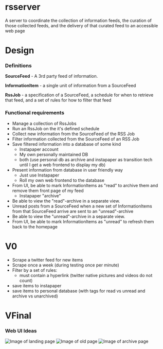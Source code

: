 # rsserver
A server to coordinate the collection of information feeds, the curation of those collected feeds, and the delivery of
that curated feed to an accessible web page

# Design

### Definitions

**SourceFeed** - A 3rd party feed of information.

**InformationItem** - a single unit of information from a SourceFeed

**RssJob** - a specification of a SourceFeed, a schedule for when to retrieve that feed, and a set of rules for how to
filter that feed

### Functional requirements

* Manage a collection of RssJobs
* Run an RssJob on the it's defined schedule
* Collect new information from the SourceFeed of the RSS Job
* Filter information collected from the SourceFeed of an RSS Job
* Save filtered information into a database of some kind
    * Instapaper account
    * My own personally maintained DB
    * both (use personal db as archive and instapaper as transition tech until I get a web frontend to display my db)
* Present information from database in user friendly way
    * Just use Instapaper
    * Roll my own web frontend to the database
* From UI, be able to mark InformationItems as "read" to archive them and remove them front page of my feed
    * Instapaper "archive"
* Be able to view the "read"-archive in a separate view.
* Unread posts from a SourceFeed when a new set of InformationItems from that SourceFeed arrive are sent to an "unread"-archive
* Be able to view the "unread"-archive in a separate view.
* From UI, be able to mark InformationItems as "unread" to refresh them back to the homepage

# V0

* Scrape a twitter feed for new items
* Scrape once a week (during testing once per minute)
* Filter by a set of rules:
    * must contain a hyperlink (twitter native pictures and videos do not count)
* save items to instapaper
* save items to personal database (with tags for read vs unread and archive vs unarchived)

# VFinal

### Web UI Ideas

![Image of landing page](https://github.com/scottnm/rsserver/blob/master/design/images/home_sketch.png)
![Image of old page](https://github.com/scottnm/rsserver/blob/master/design/images/unread_sketch.png)
![Image of archive page](https://github.com/scottnm/rsserver/blob/master/design/images/archive_sketch.png)
